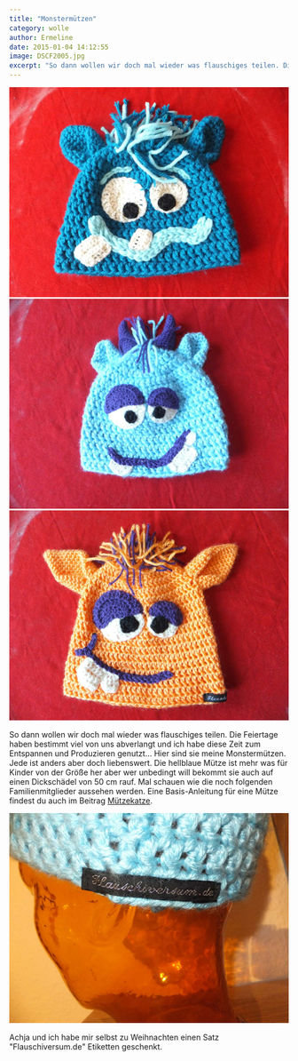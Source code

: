 ```yaml
---
title: "Monstermützen"
category: wolle
author: Ermeline
date: 2015-01-04 14:12:55
image: DSCF2005.jpg
excerpt: "So dann wollen wir doch mal wieder was flauschiges teilen. Die Feiertage haben bestimmt viel von uns abverlangt und ich habe diese Zeit zum Entspannen und Produzieren genutzt... "
---
```


![blaue Mütze](DSCF2005.jpg)
![hellblaue Mütze](DSCF2006.jpg)
![orange Mütze](DSCF2007.JPG)

So dann wollen wir doch mal wieder was flauschiges teilen. Die Feiertage haben bestimmt viel von uns abverlangt und ich habe diese Zeit zum Entspannen und Produzieren genutzt... Hier sind sie meine Monstermützen. Jede ist anders aber doch liebenswert. Die hellblaue Mütze ist mehr was für Kinder von der Größe her aber wer unbedingt will bekommt sie auch auf einen Dickschädel von 50 cm rauf. Mal schauen wie die noch folgenden Familienmitglieder aussehen werden. Eine Basis-Anleitung für eine Mütze findest du auch im Beitrag [Mützekatze](http://flauschiversum.de/2014/05/muetzekatze/).


![Flauschiversum Etikett](DSCF1955.JPG)

Achja und ich habe mir selbst zu Weihnachten einen Satz "Flauschiversum.de" Etiketten geschenkt. 
